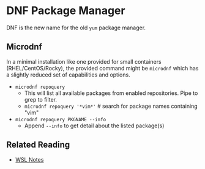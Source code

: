 # DNF Package Manager

DNF is the new name for the old `yum` package manager.

## Microdnf

In a minimal installation like one provided for small containers (RHEL/CentOS/Rocky), the provided command might be `microdnf` which has a slightly reduced set of capabilities and options.

* `microdnf repoquery`
  * This will list all available packages from enabled repositories. Pipe to grep to filter.
  * `microdnf repoquery '*vim*'` # search for package names containing "vim"
* `microdnf repoquery PKGNAME --info`
  * Append `--info` to get detail about the listed package(s)

## Related Reading

* [WSL Notes](wsl_notes.md)
